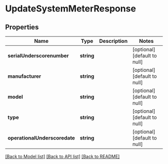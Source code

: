 # UpdateSystemMeterResponse

## Properties
Name | Type | Description | Notes
------------ | ------------- | ------------- | -------------
**serialUnderscorenumber** | **string** |  | [optional] [default to null]
**manufacturer** | **string** |  | [optional] [default to null]
**model** | **string** |  | [optional] [default to null]
**type** | **string** |  | [optional] [default to null]
**operationalUnderscoredate** | **string** |  | [optional] [default to null]

[[Back to Model list]](../README.md#documentation-for-models) [[Back to API list]](../README.md#documentation-for-api-endpoints) [[Back to README]](../README.md)



